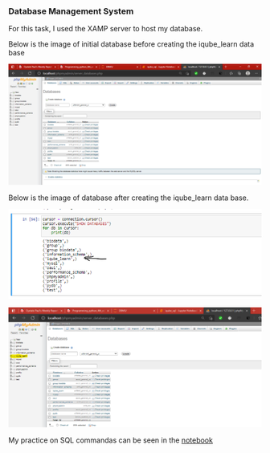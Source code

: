 ### Database Management System

For this task, I used the XAMP server to host my database.

Below is the image of initial database before creating the iqube_learn data base

![initial_db](https://github.com/Yodeman/iqube_projects/blob/main/week2/DBMS/initial_db.png)

Below is the image of database after creating the iqube_learn data base.

![iqube_db](https://github.com/Yodeman/iqube_projects/blob/main/week2/DBMS/iqube_db.png)

![iqube_learn_db](https://github.com/Yodeman/iqube_projects/blob/main/week2/DBMS/iqube_learn_db.png)

My practice on SQL commandas can be seen in the [notebook](https://github.com/Yodeman/iqube_projects/blob/main/week2/DBMS/iqube_sql.ipynb)